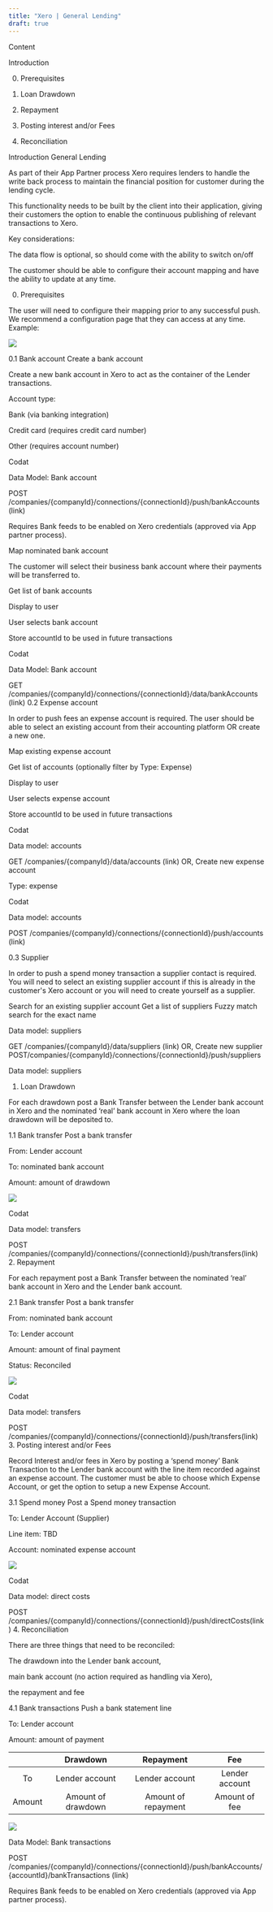 ```yaml
---
title: "Xero | General Lending"
draft: true
---
```


Content

Introduction

0. Prerequisites

1. Loan Drawdown

2. Repayment

3. Posting interest and/or Fees

4. Reconciliation

Introduction
General Lending

As part of their App Partner process Xero requires lenders to handle the write back process to maintain the financial position for customer during the lending cycle.

This functionality needs to be built by the client into their application, giving their customers the option to enable the continuous publishing of relevant transactions to Xero.

Key considerations:

The data flow is optional, so should come with the ability to switch on/off

The customer should be able to configure their account mapping and have the ability to update at any time.

0. Prerequisites

The user will need to configure their mapping prior to any successful push. We recommend a configuration page that they can access at any time. Example: 

![](/img/integrations/accounting/xero/xero-general-lending-1.PNG)

0.1 Bank account
Create a bank account 

Create a new bank account in Xero to act as the container of the Lender transactions.

Account type:

Bank (via banking integration)

Credit card (requires credit card number)

Other (requires account number)

Codat

Data Model: Bank account

POST /companies/{companyId}/connections/{connectionId}/push/bankAccounts (link)

Requires Bank feeds to be enabled on Xero credentials (approved via App partner process).

Map nominated bank account

The customer will select their business bank account where their payments will be transferred to.

Get list of bank accounts

Display to user

User selects bank account

Store accountId to be used in future transactions

Codat

Data Model: Bank account

GET /companies/{companyId}/connections/{connectionId}/data/bankAccounts (link)
0.2 Expense account

In order to push fees an expense account is required. The user should be able to select an existing account from their accounting platform OR create a new one.

Map existing expense account

Get list of accounts (optionally filter by Type: Expense)

Display to user

User selects expense account

Store accountId to be used in future transactions

Codat

Data model: accounts

GET /companies/{companyId}/data/accounts (link)
OR, Create new expense account

Type: expense

Codat

Data model: accounts

POST /companies/{companyId}/connections/{connectionId}/push/accounts (link)




0.3 Supplier

In order to push a spend money transaction a supplier contact is required. You will need to select an existing supplier account if this is already in the customer's Xero account or you will need to create yourself as a supplier.

Search for an existing supplier account
Get a list of suppliers
Fuzzy match search for the exact name

Data model: suppliers

GET /companies/{companyId}/data/suppliers (link)
OR, Create new supplier
POST ​/companies​/{companyId}​/connections​/{connectionId}​/push​/suppliers

Data model: suppliers




1. Loan Drawdown

For each drawdown post a Bank Transfer between the Lender bank account in Xero and the nominated ‘real’ bank account in Xero where the loan drawdown will be deposited to.

1.1 Bank transfer
Post a bank transfer

From: Lender account

To: nominated bank account

Amount: amount of drawdown

![](/img/integrations/accounting/xero/xero-general-lending-2.png)

Codat

Data model: transfers

POST /companies/{companyId}/connections/{connectionId}/push/transfers(link)
2. Repayment

For each repayment post a Bank Transfer between the nominated ‘real’ bank account in Xero and the Lender bank account.

2.1 Bank transfer
Post a bank transfer

From: nominated bank account

To: Lender account

Amount: amount of final payment

Status: Reconciled

![](/img/integrations/accounting/xero/xero-general-lending-3.png)

Codat

Data model: transfers

POST /companies/{companyId}/connections/{connectionId}/push/transfers(link)
3. Posting interest and/or Fees

Record Interest and/or fees in Xero by posting a ‘spend money’ Bank Transaction to the Lender bank account with the line item recorded against an expense account. The customer must be able to choose which Expense Account, or get the option to setup a new Expense Account.

3.1 Spend money
Post a Spend money transaction

To: Lender Account (Supplier)

Line item: TBD

Account: nominated expense account

![](/img/integrations/accounting/xero/xero-general-lending-4.png)

Codat

Data model: direct costs

POST /companies/{companyId}/connections/{connectionId}/push/directCosts(link)
4. Reconciliation

There are three things that need to be reconciled:

The drawdown into the Lender bank account,

main bank account (no action required as handling via Xero),

the repayment and fee

4.1 Bank transactions
Push a bank statement line

To: Lender account

Amount: amount of payment

|         |      Drawdown       |      Repayment       |       Fee       |
|:-------:|:-------------------:|:--------------------:|:---------------:|
|   To    | Lender account      | Lender account       | Lender account  |
| Amount  | Amount of drawdown  | Amount of repayment  | Amount of fee   |

![](/img/integrations/accounting/xero/xero-general-lending-5.png)

Data Model: Bank transactions

POST /companies/{companyId}/connections/{connectionId}/push/bankAccounts/{accountId}/bankTransactions (link)

Requires Bank feeds to be enabled on Xero credentials (approved via App partner process).

